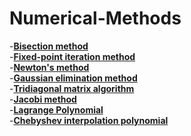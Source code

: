 # Numerical-Methods

  -[**Bisection method**](https://en.wikipedia.org/wiki/Bisection_method)<br/>
  -[**Fixed-point iteration method**](https://en.wikipedia.org/wiki/Fixed-point_iteration)<br/>
  -[**Newton's method**](https://en.wikipedia.org/wiki/Newton%27s_method)<br/>
  -[**Gaussian elimination method**](https://en.wikipedia.org/wiki/Gaussian_elimination)<br/>
  -[**Tridiagonal matrix algorithm**](https://en.wikipedia.org/wiki/Tridiagonal_matrix_algorithm)<br/>
  -[**Jacobi method**](https://en.wikipedia.org/wiki/Jacobi_method)<br/>
  -[**Lagrange Polynomial**](https://en.wikipedia.org/wiki/Lagrange_polynomial)<br/>
  -[**Chebyshev interpolation polynomial**](https://en.wikipedia.org/wiki/Chebyshev_polynomials)<br/>
  
  
